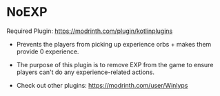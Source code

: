 # NoEXP
Required Plugin: https://modrinth.com/plugin/kotlinplugins
- Prevents the players from picking up experience orbs + makes them provide 0 experience.
- The purpose of this plugin is to remove EXP from the game to ensure players can't do any experience-related actions.    

- Check out other plugins: https://modrinth.com/user/Winlyps
